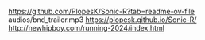 https://github.com/PlopesK/Sonic-R?tab=readme-ov-file
audios/bnd_trailer.mp3
https://plopesk.github.io/Sonic-R/
http://newhipboy.com/running-2024/index.html
